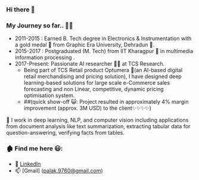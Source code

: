 ### Hi there 👋

### My Journey so far.. 🙂👯

- 2011-2015 : Earned B. Tech degree in Electronics & Instrumentation with a gold medal 🥇 from Graphic Era University, Dehradun 🌇.
- 2015-2017 : Postgraduated (M. Tech) from IIT Kharagpur 🏫 in multimedia information processing .
- 2017-Present: Passionate AI researcher 👩‍🔬 at TCS Research. 
  - Being part of TCS Retail product Optumera 🌱(an AI-based digital retail merchandising and pricing solution), I have designed deep learning-based solutions for large scale e-Commerce sales forecasting and non Linear, competitive, dynamic pricing optimisation system.
  - ##(quick show-off 😺: Project resulted in approximately 4% margin improvement (approx. 3M USD) to the client✨✨✨✨)


🔭 I work in deep learning, NLP, and computer vision including applications from document analysis like text summarization, extracting tabular data for question-answering, verifying facts from tables.

### 🏚️ Find me here 😃: 
  - 🏢 [LinkedIn](https://www.linkedin.com/in/palak-jain-08153b79/)
  - 📫 [Gmail] (palak.9760@gmail.com)


